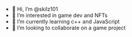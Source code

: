 - 👋 Hi, I’m @skilz101
- 👀 I’m interested in game dev and NFTs
- 🌱 I’m currently learning c++ and JavaScript 
- 💞️ I’m looking to collaborate on a game project

<!---
skilz101/skilz101 is a ✨ special ✨ repository because its `README.md` (this file) appears on your GitHub profile.
You can click the Preview link to take a look at your changes.
--->
